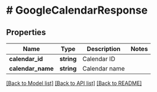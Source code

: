 # # GoogleCalendarResponse

## Properties

Name | Type | Description | Notes
------------ | ------------- | ------------- | -------------
**calendar_id** | **string** | Calendar ID |
**calendar_name** | **string** | Calendar name |

[[Back to Model list]](../../README.md#models) [[Back to API list]](../../README.md#endpoints) [[Back to README]](../../README.md)
